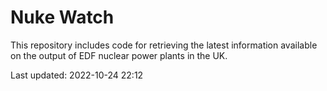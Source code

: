 # Nuke Watch

This repository includes code for retrieving the latest information available on the output of EDF nuclear power plants in the UK.

Last updated: 2022-10-24 22:12